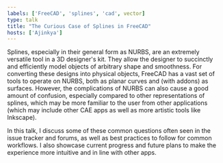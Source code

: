 ```yaml
---
labels: ['FreeCAD', 'splines', 'cad', vector]
type: talk
title: "The Curious Case of Splines in FreeCAD"
hosts: ['Ajinkya']
---
```


Splines, especially in their general form as NURBS, are an extremely versatile tool in a 3D designer's kit. They allow the designer to succinctly and efficiently model objects of arbitrary shape and smoothness. For converting these designs into physical objects, FreeCAD has a vast set of tools to operate on NURBS, both as planar curves and (with addons) as surfaces. However, the complications of NURBS can also cause a good amount of confusion, especially compared to other representations of splines, which may be more familiar to the user from other applications (which may include other CAE apps as well as more artistic tools like Inkscape).

In this talk, I discuss some of these common questions often seen in the issue tracker and forums, as well as best practices to follow for common workflows. I also showcase current progress and future plans to make the experience more intuitive and in line with other apps.
